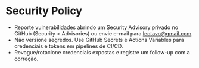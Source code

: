 # Security Policy

- Reporte vulnerabilidades abrindo um Security Advisory privado no GitHub
  (Security > Advisories) ou envie e-mail para leotavo@gmail.com.
- Não versione segredos. Use GitHub Secrets e Actions Variables para credenciais
  e tokens em pipelines de CI/CD.
- Revogue/rotacione credenciais expostas e registre um follow-up com a correção.

